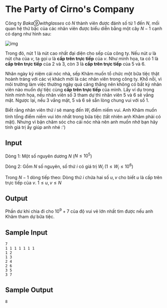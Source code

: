 
# The Party of Cirno's Company

Công ty *Baka⑨withglasses* có $N$ thành viên được đánh số từ $1$ đến $N$, mối quan hệ thứ bậc của các nhân viên được biểu diễn bằng một cây $N - 1$ cạnh có dạng như hình sau:

![img](https://user-images.githubusercontent.com/58514512/196033025-5b31a3a6-a4d4-48b3-967f-e1f7407c5d9b.png)

Trong đó, nút 1 là nút cao nhất đại diện cho sếp của công ty. Nếu nút $u$ là nút cha của $v$, ta gọi $u$ là **cấp trên trực tiếp** của $v$. Như minh họa, ta có 1 là **cấp trên trực tiếp** của 2 và 3, còn 3 là **cấp trên trực tiếp** của 5 và 6.

Nhân ngày kỷ niệm cái nóc nhà, sếp Khâm muốn tổ chức một bữa tiệc thật hoành tráng với các vị khách mời là các nhân viên trong công ty. Khổ nỗi, vì môi trường làm việc thường ngày quá căng thẳng nên không có bất kỳ nhân viên nào muốn dự tiệc cùng **cấp trên trực tiếp** của mình. Lấy ví dụ trong hình minh họa, nếu nhân viên số 3 tham dự thì nhân viên 5 và 6 sẽ vắng mặt. Ngược lại, nếu 3 vắng mặt, 5 và 6 sẽ sẵn lòng chung vui với số 1.

Biết rằng nhân viên thứ $i$ sẽ mang đến $W_{i}$ điểm niềm vui. Anh Khâm muốn tính tổng điểm niềm vui lớn nhất trong bữa tiệc (tất nhiên anh Khâm phải có mặt). Nhưng vì bận chăm sóc cho cái nóc nhà nên anh muốn nhờ bạn hãy tính giá trị ấy giúp anh nhé :')

## Input

Dòng 1: Một số nguyên dương $N$ ($N \leq 10^5$)

Dòng 2: Gồm $N$ số nguyên, số thứ $i$ có giá trị $W_{i}$ ($1 \leq W_{i} \leq 10^6$)

Trong $N - 1$ dòng tiếp theo: Dòng thứ $i$ chứa hai số $u, v$ cho biết $u$ là cấp trên trực tiếp của $v$. $1 \leq u, v \leq N$

## Output

Phần dư khi chia đi cho $10^9 + 7$ của độ vui vẻ lớn nhất tìm được nếu anh Khâm tham dự bữa tiệc.

## Sample Input

```
7
1 1 1 1 1 1 1
1 2
1 3
2 4
2 6
3 5
3 7
```

## Sample Output

```
8
```
